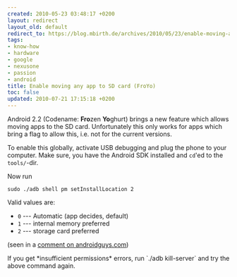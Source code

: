 ```yaml
---
created: 2010-05-23 03:48:17 +0200
layout: redirect
layout_old: default
redirect_to: https://blog.mbirth.de/archives/2010/05/23/enable-moving-any-app-to-sd-card-froyo.html
tags:
- know-how
- hardware
- google
- nexusone
- passion
- android
title: Enable moving any app to SD card (FroYo)
toc: false
updated: 2010-07-21 17:15:18 +0200
---
```


Android 2.2 (Codename: **Fro**zen **Yo**ghurt) brings a new feature which allows moving apps to the SD card.
Unfortunately this only works for apps which bring a flag to allow this, i.e. not for the current versions.

To enable this globally, activate USB debugging and plug the phone to your computer. Make sure,
you have the Android SDK installed and `cd`'ed to the `tools/`-dir.

Now run

    sudo ./adb shell pm setInstallLocation 2

Valid values are:

  * `0` --- Automatic (app decides, default)
  * `1` --- internal memory preferred
  * `2` --- storage card preferred

(seen in a [comment on androidguys.com](http://www.androidguys.com/2010/05/22/storing-apps-sd-froyo/#IDComment76660167))

<p><div class="notetip" markdown="1">
If you get *insufficient permissions* errors, run `./adb kill-server` and try the above command again.
</div></p>